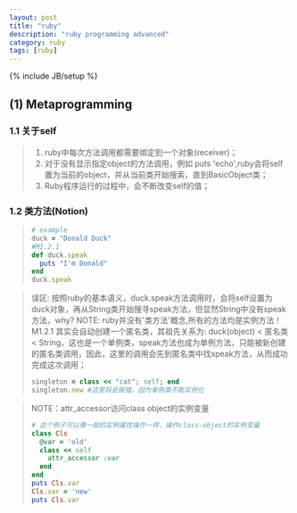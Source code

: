 ```yaml
---
layout: post
title: "ruby"
description: "ruby programming advanced"
category: ruby
tags: [ruby]
---
```

{% include JB/setup %}


## (1) Metaprogramming
### 1.1 关于self
> 1. ruby中每次方法调用都需要绑定到一个对象(receiver)；
> 2. 对于没有显示指定object的方法调用，例如 puts 'echo',ruby会将self置为当前的object，并从当前类开始搜索，直到BasicObject类；
> 3. Ruby程序运行的过程中，会不断改变self的值；

### 1.2 类方法(Notion)
 > ```ruby
 > # example
 > duck = "Donald Duck"
 > #M1.2.1
 > def duck.speak
 >   puts "I'm Donald"
 > end
 > duck.speak
 > ```

 > 误区: 按照ruby的基本语义，duck.speak方法调用时，会将self设置为duck对象，再从String类开始搜寻speak方法，但显然String中没有speak方法，why?
 > NOTE: ruby并没有'类方法'概念,所有的方法均是实例方法！
 > M1.2.1 其实会自动创建一个匿名类，其祖先关系为: duck(object) < 匿名类 < String，这也是一个单例类，speak方法也成为单例方法，只能被新创建的匿名类调用，因此，这里的调用会先到匿名类中找speak方法，从而成功完成这次调用；
 > ```ruby
 > singleton = class << "cat"; self; end
 > singleton.new #这里将会报错，因为单例类不能实例化
 > ```

 > NOTE：attr_accessor访问class object的实例变量
 > ```ruby
 > # 这个例子可以像一般的实例属性操作一样，操作class-object的实例变量
 > class Cls
 >   @var = 'old'
 >   class << self
 >     attr_accessor :var
 >   end
 > end
 > puts Cls.var
 > Cls.var = 'new'
 > puts Cls.var
 > ```





